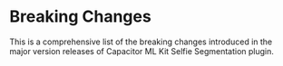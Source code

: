 # Breaking Changes

This is a comprehensive list of the breaking changes introduced in the major version releases of Capacitor ML Kit Selfie Segmentation plugin.
